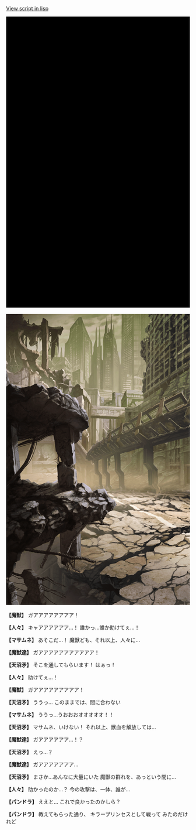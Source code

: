 [View script in lisp](../scripts/202269033.txt)

![bg_black.png](../images/backgrounds/bg_black.png)

![collapsecity.png](../images/backgrounds/collapsecity.png)

**【魔獣】**
ガアアアアアアアア！

**【人々】**
キャアアアアアア…！
誰かっ…誰か助けてぇ…！

**【マサムネ】**
あそこだ…！
魔獣ども、それ以上、人々に…

**【魔獣達】**
ガアアアアアアアアアアア！

**【天沼矛】**
そこを通してもらいます！
はぁっ！

**【人々】**
助けてぇ…！

**【魔獣】**
ガアアアアアアアアア！

**【天沼矛】**
ううっ…
このままでは、間に合わない

**【マサムネ】**
ううっ…うおおおオオオオオ！！

**【天沼矛】**
マサムネ、いけない！
それ以上、獣血を解放しては…

**【魔獣達】**
ガアアアアアア…！？

**【天沼矛】**
えっ…？

**【魔獣達】**
ガアアアアアアア…

**【天沼矛】**
まさか…あんなに大量にいた
魔獣の群れを、あっという間に…

**【人々】**
助かったのか…？
今の攻撃は、一体、誰が…

**【パンドラ】**
ええと…
これで良かったのかしら？

**【パンドラ】**
教えてもらった通り、
キラープリンセスとして戦って
みたのだけれど
